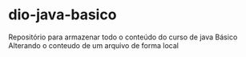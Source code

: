 # dio-java-basico
Repositório para armazenar todo o conteúdo do curso de java Básico
Alterando o conteudo de um arquivo de forma local 